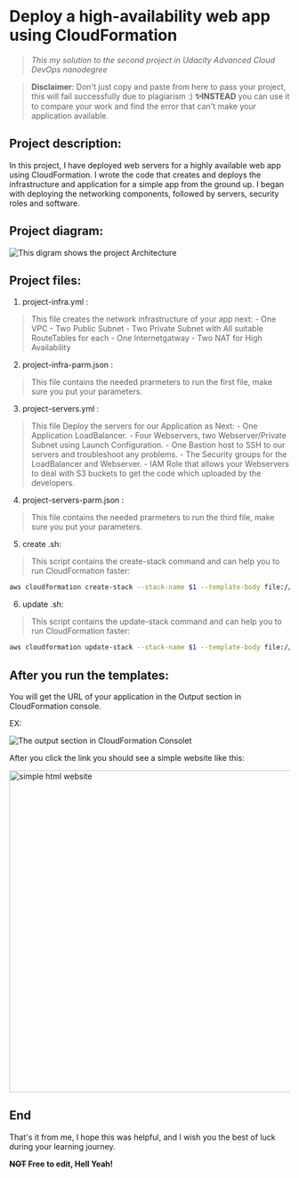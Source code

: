 # Deploy a high-availability web app using CloudFormation

> _This my solution to the second project in Udacity Advanced Cloud DevOps nanodegree_

> **Disclaimer**: Don't just copy and paste from here to pass your project, this will fail successfully due to plagiarism :) 
>  **✨INSTEAD** you can use it to compare your work and find the error that can't make your application available.

## Project description:
In this project, I have deployed web servers for a highly available web app using CloudFormation. I wrote the code that creates and deploys the infrastructure and application for a simple app from the ground up. I began with deploying the networking components, followed by servers, security roles and software.

## Project diagram:
![This digram shows the project Architecture](https://user-images.githubusercontent.com/112473376/210959777-a60fed33-431d-4ca4-bb57-1e4d9203b87e.png)


## Project files:

 1. project-infra.yml :
> This file creates the network infrastructure of your app next:
			- One VPC
			- Two Public Subnet
			- Two Private Subnet with All suitable RouteTables for each
			- One Internetgatway
			- Two NAT for High Availability

2. project-infra-parm.json :
> This file contains the needed prarmeters to run the first file, make sure you put your parameters.

3. project-servers.yml :
>This file Deploy the servers for our Application as Next:
			- One Application LoadBalancer.
			- Four Webservers, two Webserver/Private Subnet using Launch Configuration.
			- One Bastion host to SSH to our servers and troubleshoot any problems.
			- The Security groups for the LoadBalancer and Webserver.
			- IAM Role that allows your Webservers to deal with S3 buckets to get the code which uploaded by the developers.

4. project-servers-parm.json :
> This file contains the needed prarmeters to run the third file, make sure you put your parameters.

5. create .sh:
>This script contains the create-stack command and can help you to run CloudFormation faster:
```sh
aws cloudformation create-stack --stack-name $1 --template-body file://$2 --parameters file://$3 --capabilities "CAPABILITY_IAM"  "CAPABILITY_NAMED_IAM" --region=us-east-1
```

6. update .sh:
> This script contains the update-stack command and can help you to run CloudFormation faster:
```sh
aws cloudformation update-stack --stack-name $1 --template-body file://$2 --parameters file://$3 --capabilities "CAPABILITY_IAM"  "CAPABILITY_NAMED_IAM" --region=us-east-1
```

## After you run the templates:

You will get the URL of your application in the Output section in CloudFormation console.

EX:

![The output section in CloudFormation Consolet](https://user-images.githubusercontent.com/112473376/210959928-f86cf640-2f66-43d1-b714-33c4a9275f93.JPG)

After you click the link you should see a simple website like this:

<img width="578" alt="simple html website" src="https://user-images.githubusercontent.com/112473376/210960183-6e1ef2f3-7777-403b-86d3-5b61a5240d08.png">

## End

That's it from me, I hope this was helpful, and I wish you the best of luck during your learning journey.


**~~NOT~~ Free to edit, Hell Yeah!**
